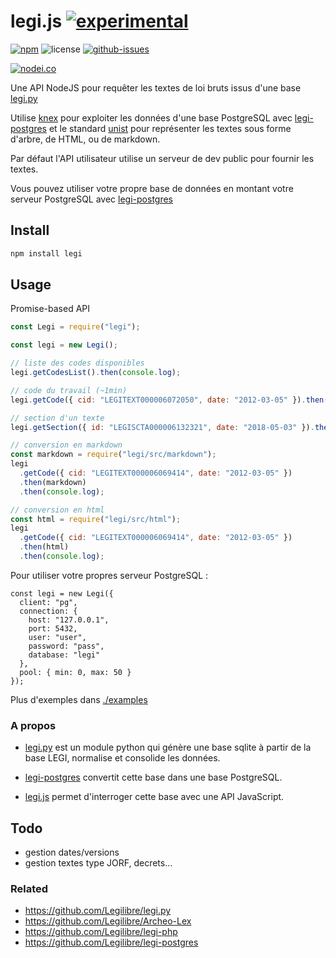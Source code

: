 # legi.js [![experimental](http://badges.github.io/stability-badges/dist/experimental.svg)](http://github.com/badges/stability-badges)

[![npm](https://img.shields.io/npm/v/legi.svg)](https://www.npmjs.com/package/legi)
![license](https://img.shields.io/npm/l/legi.svg)
[![github-issues](https://img.shields.io/github/issues/revolunet/legi.js.svg)](https://github.com/revolunet/legi.js/issues)

[![nodei.co](https://nodei.co/npm/legi.png?downloads=true&downloadRank=true&stars=true)](https://www.npmjs.com/package/legi)

Une API NodeJS pour requêter les textes de loi bruts issus d'une base [legi.py](https://github.com/Legilibre/legi.py)

Utilise [knex](https://github.com/tgriesser/knex/) pour exploiter les données d'une base PostgreSQL avec [legi-postgres](https://github.com/Legilibre/legi-postgres) et le standard [unist](https://github.com/syntax-tree/unist) pour représenter les textes sous forme d'arbre, de HTML, ou de markdown.

Par défaut l'API utilisateur utilise un serveur de dev public pour fournir les textes.

Vous pouvez utiliser votre propre base de données en montant votre serveur PostgreSQL avec [legi-postgres](https://github.com/legilibre/legi-postgres)

## Install

```sh
npm install legi
```

## Usage

Promise-based API

```js
const Legi = require("legi");

const legi = new Legi();

// liste des codes disponibles
legi.getCodesList().then(console.log);

// code du travail (~1min)
legi.getCode({ cid: "LEGITEXT000006072050", date: "2012-03-05" }).then(console.log);

// section d'un texte
legi.getSection({ id: "LEGISCTA000006132321", date: "2018-05-03" }).then(console.log);

// conversion en markdown
const markdown = require("legi/src/markdown");
legi
  .getCode({ cid: "LEGITEXT000006069414", date: "2012-03-05" })
  .then(markdown)
  .then(console.log);

// conversion en html
const html = require("legi/src/html");
legi
  .getCode({ cid: "LEGITEXT000006069414", date: "2012-03-05" })
  .then(html)
  .then(console.log);
```

Pour utiliser votre propres serveur PostgreSQL :

```
const legi = new Legi({
  client: "pg",
  connection: {
    host: "127.0.0.1",
    port: 5432,
    user: "user",
    password: "pass",
    database: "legi"
  },
  pool: { min: 0, max: 50 }
});
```

Plus d'exemples dans [./examples](./examples)

### A propos

- [legi.py](https://github.com/Legilibre/legi.py) est un module python qui génère une base sqlite à partir de la base LEGI, normalise et consolide les données.

- [legi-postgres](https://github.com/Legilibre/legi-postgres) convertit cette base dans une base PostgreSQL.

- [legi.js](https://github.com/revolunet/legi.js) permet d'interroger cette base avec une API JavaScript.

## Todo

- gestion dates/versions
- gestion textes type JORF, decrets...

### Related

- https://github.com/Legilibre/legi.py
- https://github.com/Legilibre/Archeo-Lex
- https://github.com/Legilibre/legi-php
- https://github.com/Legilibre/legi-postgres

